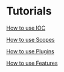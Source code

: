 # Tutorials

[How to use IOC](IOCExample.html)

[How to use Scopes](ScopeExample.html)

[How to use Plugins](PluginExample.html)

[How to use Features](FeatureExample.html)